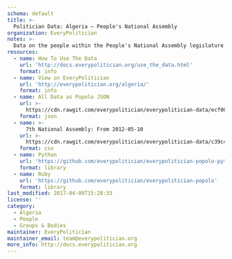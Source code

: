 ```yaml
---
schema: default
title: >-
  Politician Data: Algeria — People's National Assembly
organization: EveryPolitician
notes: >-
  Data on the people within the People's National Assembly legislature of Algeria.
resources:
  - name: How To Use The Data
    url: 'http://docs.everypolitician.org/use_the_data.html'
    format: info
  - name: View on EveryPolitician
    url: 'http://everypolitician.org/algeria/'
    format: info
  - name: All Data as Popolo JSON
    url: >-
      https://cdn.rawgit.com/everypolitician/everypolitician-data/ecf00bd84eb0ada5acd5034d8adb133119fcd1df/data/Algeria/Majlis/ep-popolo-v1.0.json
    format: json
  - name: >-
      7th National Assembly: From 2012-05-10
    url: >-
      https://cdn.rawgit.com/everypolitician/everypolitician-data/c39c41e30d189ad893bd701b6d24a2c2dd93dde3/data/Algeria/Majlis/term-7.csv
    format: csv
  - name: Python
    url: 'https://github.com/everypolitician/everypolitician-popolo-python'
    format: library
  - name: Ruby
    url: 'https://github.com/everypolitician/everypolitician-popolo'
    format: library
last_modified: 2017-04-09T15:28:33
license: ''
category:
  - Algeria
  - People
  - Groups & Bodies
maintainer: EveryPolitician
maintainer_email: team@everypolitician.org
more_info: http://docs.everypolitician.org
---
```


